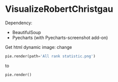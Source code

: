 # VisualizeRobertChristgau

Dependency:
* BeautifulSoup
* Pyecharts (with Pyecharts-screenshot add-on)

Get html dynamic image: change 
```python
pie.render(path='All rank statistic.png') 
```
to 
```python
pie.render()
```
